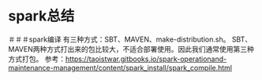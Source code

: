 # spark总结
＃＃＃spark编译
有三种方式：SBT、MAVEN、make-distribution.sh。 SBT、MAVEN两种方式打出来的包比较大，不适合部署使用。因此我们通常使用第三种方式打包。
参考：https://taoistwar.gitbooks.io/spark-operationand-maintenance-management/content/spark_install/spark_compile.html
